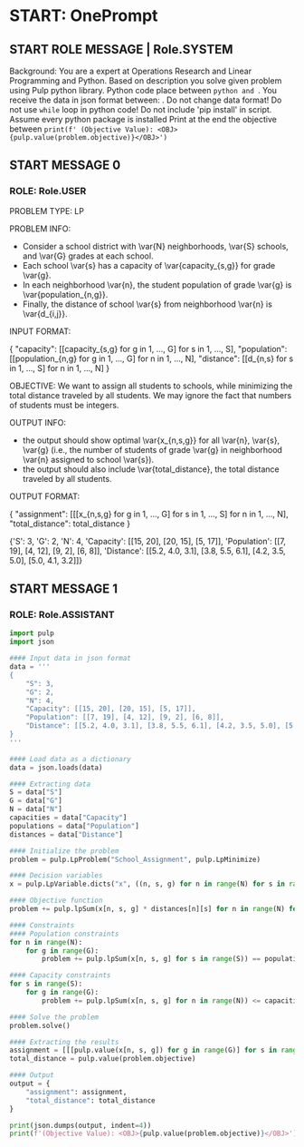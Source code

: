 # START: OnePrompt 
## START ROLE MESSAGE | Role.SYSTEM 
Background: You are a expert at Operations Research and Linear Programming and Python. Based on description you solve given problem using Pulp python library. Python code place between ```python and ```. You receive the data in json format between: <DATA></DATA>. Do not change data format! Do not use `while` loop in python code! Do not include 'pip install' in script. Assume every python package is installed Print at the end the objective between <OBJ></OBJ> `print(f' (Objective Value): <OBJ>{pulp.value(problem.objective)}</OBJ>')`  
## START MESSAGE 0 
### ROLE: Role.USER
<DESCRIPTION>
PROBLEM TYPE: LP

PROBLEM INFO: 

- Consider a school district with \var{N} neighborhoods, \var{S} schools, and \var{G} grades at each school.
- Each school \var{s} has a capacity of \var{capacity_{s,g}} for grade \var{g}. 
- In each neighborhood \var{n}, the student population of grade \var{g} is \var{population_{n,g}}. 
- Finally, the distance of school \var{s} from neighborhood \var{n} is \var{d_{i,j}}.

INPUT FORMAT: 

{
    "capacity": [[capacity_{s,g} for g in 1, ..., G] for s in 1, ..., S],
    "population": [[population_{n,g} for g in 1, ..., G] for n in 1, ..., N],
    "distance": [[d_{n,s} for s in 1, ..., S] for n in 1, ..., N]
}

OBJECTIVE: We want to assign all students to schools, while minimizing the total distance traveled by all students. We may ignore the fact that numbers of students must be integers.

OUTPUT INFO:
- the output should show optimal \var{x_{n,s,g}} for all \var{n}, \var{s}, \var{g} (i.e., the number of students of grade \var{g} in neighborhood \var{n} assigned to school \var{s}).
- the output should also include \var{total_distance}, the total distance traveled by all students.

OUTPUT FORMAT:

{
    "assignment": [[[x_{n,s,g} for g in 1, ..., G] for s in 1, ..., S] for n in 1, ..., N],
    "total_distance": total_distance
}

</DESCRIPTION>
<DATA>
{'S': 3, 'G': 2, 'N': 4, 'Capacity': [[15, 20], [20, 15], [5, 17]], 'Population': [[7, 19], [4, 12], [9, 2], [6, 8]], 'Distance': [[5.2, 4.0, 3.1], [3.8, 5.5, 6.1], [4.2, 3.5, 5.0], [5.0, 4.1, 3.2]]}</DATA>


## START MESSAGE 1 
### ROLE: Role.ASSISTANT
```python
import pulp
import json

#### Input data in json format
data = '''
{
    "S": 3, 
    "G": 2, 
    "N": 4, 
    "Capacity": [[15, 20], [20, 15], [5, 17]], 
    "Population": [[7, 19], [4, 12], [9, 2], [6, 8]], 
    "Distance": [[5.2, 4.0, 3.1], [3.8, 5.5, 6.1], [4.2, 3.5, 5.0], [5.0, 4.1, 3.2]]
}
'''

#### Load data as a dictionary
data = json.loads(data)

#### Extracting data
S = data["S"]
G = data["G"]
N = data["N"]
capacities = data["Capacity"]
populations = data["Population"]
distances = data["Distance"]

#### Initialize the problem
problem = pulp.LpProblem("School_Assignment", pulp.LpMinimize)

#### Decision variables
x = pulp.LpVariable.dicts("x", ((n, s, g) for n in range(N) for s in range(S) for g in range(G)), lowBound=0)

#### Objective function
problem += pulp.lpSum(x[n, s, g] * distances[n][s] for n in range(N) for s in range(S) for g in range(G))

#### Constraints
#### Population constraints
for n in range(N):
    for g in range(G):
        problem += pulp.lpSum(x[n, s, g] for s in range(S)) == populations[n][g]

#### Capacity constraints
for s in range(S):
    for g in range(G):
        problem += pulp.lpSum(x[n, s, g] for n in range(N)) <= capacities[s][g]

#### Solve the problem
problem.solve()

#### Extracting the results
assignment = [[[pulp.value(x[n, s, g]) for g in range(G)] for s in range(S)] for n in range(N)]
total_distance = pulp.value(problem.objective)

#### Output
output = {
    "assignment": assignment,
    "total_distance": total_distance
}

print(json.dumps(output, indent=4))
print(f'(Objective Value): <OBJ>{pulp.value(problem.objective)}</OBJ>')
```

